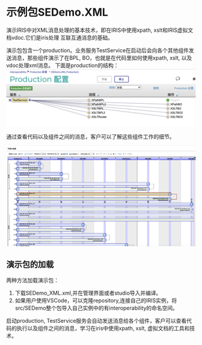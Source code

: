 # 示例包SEDemo.XML

演示IRIS中对XML消息处理的基本技术，即在IRIS中使用xpath, xslt和IRIS虚拟文档vdoc.它们是iris处理
互联互通消息的基础。 

演示包包含一个production。业务服务TestService在启动后会向各个其他组件发送消息，那些组件演示了在BPL, BO，也就是在代码里如何使用xpath, xslt, 以及vdoc处理xml消息。 下面是production的结构：    
![production structure](https://github.com/imess33/IRIS-in-WS-interoperability-Test/blob/master/pictures/Production_SEDemoXML.png)

通过查看代码以及组件之间的消息，客户可以了解这些组件工作的细节。  
  
![](https://github.com/imess33/IRIS-in-WS-interoperability-Test/blob/master/pictures/Message_SEDemoXML.png)

## 演示包的加载

两种方法加载演示包： 
1. 下载SEDemo_XML.xml,并在管理界面或者studio导入并编译。
2. 如果用户使用VSCode，可以克隆repository,连接自己的IRIS实例，将src/SEDemo整个包导入自己实例中的有interoperability的命名空间。	

启动production, TestService服务会自动发送消息给各个组件，客户可以查看代码的执行以及组件之间的消息，学习在iris中使用xpath, xslt, 虚拟文档的工具和技术。

